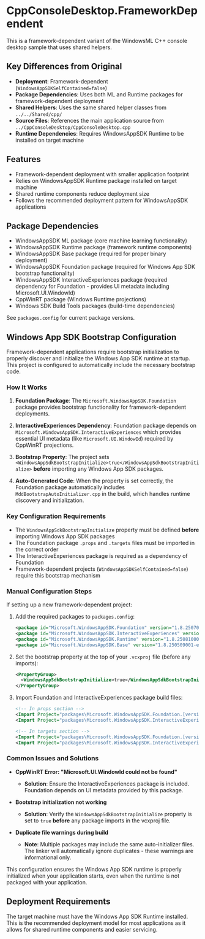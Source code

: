 # CppConsoleDesktop.FrameworkDependent

This is a framework-dependent variant of the WindowsML C++ console desktop sample that uses shared helpers.

## Key Differences from Original

- **Deployment**: Framework-dependent (`WindowsAppSDKSelfContained=false`)
- **Package Dependencies**: Uses both ML and Runtime packages for framework-dependent deployment
- **Shared Helpers**: Uses the same shared helper classes from `../../Shared/cpp/`
- **Source Files**: References the main application source from `../CppConsoleDesktop/CppConsoleDesktop.cpp`
- **Runtime Dependencies**: Requires WindowsAppSDK Runtime to be installed on target machine

## Features

- Framework-dependent deployment with smaller application footprint
- Relies on WindowsAppSDK Runtime package installed on target machine
- Shared runtime components reduce deployment size
- Follows the recommended deployment pattern for WindowsAppSDK applications

## Package Dependencies

- WindowsAppSDK ML package (core machine learning functionality)
- WindowsAppSDK Runtime package (framework runtime components)
- WindowsAppSDK Base package (required for proper binary deployment)
- WindowsAppSDK Foundation package (required for Windows App SDK bootstrap functionality)
- WindowsAppSDK InteractiveExperiences package (required dependency for Foundation - provides UI metadata including Microsoft.UI.WindowId)
- CppWinRT package (Windows Runtime projections)
- Windows SDK Build Tools packages (build-time dependencies)

See `packages.config` for current package versions.

## Windows App SDK Bootstrap Configuration

Framework-dependent applications require bootstrap initialization to properly discover and initialize the Windows App SDK runtime at startup. This project is configured to automatically include the necessary bootstrap code.

### How It Works

1. **Foundation Package**: The `Microsoft.WindowsAppSDK.Foundation` package provides bootstrap functionality for framework-dependent deployments.

2. **InteractiveExperiences Dependency**: Foundation package depends on `Microsoft.WindowsAppSDK.InteractiveExperiences` which provides essential UI metadata (like `Microsoft.UI.WindowId`) required by CppWinRT projections.

3. **Bootstrap Property**: The project sets `<WindowsAppSdkBootstrapInitialize>true</WindowsAppSdkBootstrapInitialize>` **before** importing any Windows App SDK packages.

4. **Auto-Generated Code**: When the property is set correctly, the Foundation package automatically includes `MddBootstrapAutoInitializer.cpp` in the build, which handles runtime discovery and initialization.

### Key Configuration Requirements

- The `WindowsAppSdkBootstrapInitialize` property must be defined **before** importing Windows App SDK packages
- The Foundation package `.props` and `.targets` files must be imported in the correct order
- The InteractiveExperiences package is required as a dependency of Foundation
- Framework-dependent projects (`WindowsAppSDKSelfContained=false`) require this bootstrap mechanism

### Manual Configuration Steps

If setting up a new framework-dependent project:

1. Add the required packages to `packages.config`:
   ```xml
   <package id="Microsoft.WindowsAppSDK.Foundation" version="1.8.250701000-experimental" targetFramework="native" />
   <package id="Microsoft.WindowsAppSDK.InteractiveExperiences" version="1.8.250626001-experimental" targetFramework="native" />
   <package id="Microsoft.WindowsAppSDK.Runtime" version="1.8.250810002-experimental" targetFramework="native" />
   <package id="Microsoft.WindowsAppSDK.Base" version="1.8.250509001-experimental" targetFramework="native" />
   ```

2. Set the bootstrap property at the top of your `.vcxproj` file (before any imports):
   ```xml
   <PropertyGroup>
     <WindowsAppSdkBootstrapInitialize>true</WindowsAppSdkBootstrapInitialize>
   </PropertyGroup>
   ```

3. Import Foundation and InteractiveExperiences package build files:
   ```xml
   <!-- In props section -->
   <Import Project="packages\Microsoft.WindowsAppSDK.Foundation.[version]\build\native\Microsoft.WindowsAppSDK.Foundation.props" />
   <Import Project="packages\Microsoft.WindowsAppSDK.InteractiveExperiences.[version]\build\native\Microsoft.WindowsAppSDK.InteractiveExperiences.props" />
   
   <!-- In targets section -->
   <Import Project="packages\Microsoft.WindowsAppSDK.Foundation.[version]\build\native\Microsoft.WindowsAppSDK.Foundation.targets" />
   <Import Project="packages\Microsoft.WindowsAppSDK.InteractiveExperiences.[version]\build\native\Microsoft.WindowsAppSDK.InteractiveExperiences.targets" />
   ```

### Common Issues and Solutions

- **CppWinRT Error: "Microsoft.UI.WindowId could not be found"**
  - **Solution**: Ensure the InteractiveExperiences package is included. Foundation depends on UI metadata provided by this package.
  
- **Bootstrap initialization not working**
  - **Solution**: Verify the `WindowsAppSdkBootstrapInitialize` property is set to `true` **before** any package imports in the vcxproj file.

- **Duplicate file warnings during build**
  - **Note**: Multiple packages may include the same auto-initializer files. The linker will automatically ignore duplicates - these warnings are informational only.

This configuration ensures the Windows App SDK runtime is properly initialized when your application starts, even when the runtime is not packaged with your application.

## Deployment Requirements

The target machine must have the Windows App SDK Runtime installed. This is the recommended deployment model for most applications as it allows for shared runtime components and easier servicing.
